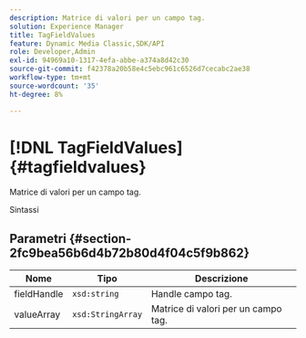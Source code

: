 ```yaml
---
description: Matrice di valori per un campo tag.
solution: Experience Manager
title: TagFieldValues
feature: Dynamic Media Classic,SDK/API
role: Developer,Admin
exl-id: 94969a10-1317-4efa-abbe-a374a8d42c30
source-git-commit: f42378a20b58e4c5ebc961c6526d7cecabc2ae38
workflow-type: tm+mt
source-wordcount: '35'
ht-degree: 8%

---
```


# [!DNL TagFieldValues]{#tagfieldvalues}

Matrice di valori per un campo tag.

Sintassi

## Parametri {#section-2fc9bea56b6d4b72b80d4f04c5f9b862}

| Nome | Tipo | Descrizione |
|---|---|---|
| fieldHandle | `xsd:string` | Handle campo tag. |
| valueArray | `xsd:StringArray` | Matrice di valori per un campo tag. |
